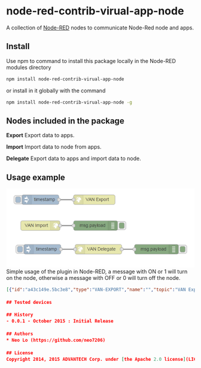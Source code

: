 # node-red-contrib-virual-app-node
A collection of [Node-RED](http://nodered.org) nodes to communicate Node-Red node and apps.

## Install
Use npm to command to install this package locally in the Node-RED modules directory
```bash
npm install node-red-contrib-virual-app-node 
```
or install in it globally with the command
```bash
npm install node-red-contrib-virual-app-node -g 
```

## Nodes included in the package
**Export** Export data to apps.

**Import** Import data to node from apps.

**Delegate** Export data to apps and import data to node.

## Usage example
![Flow](./node-red-contrib-virual-app-node_example.png)
Simple usage of the plugin in Node-RED, a message with ON or 1 will turn on the node, otherwise a message with OFF or 0 will turn off the node.
```json
[{"id":"a43c149e.5bc3e8","type":"VAN-EXPORT","name":"","topic":"VAN Export","token":"","x":351,"y":104,"z":"92616130.6d9ea","wires":[]},{"id":"220d8ba1.ddf274","type":"inject","name":"","topic":"","payload":"","payloadType":"date","repeat":"","crontab":"","once":false,"x":182,"y":104,"z":"92616130.6d9ea","wires":[["a43c149e.5bc3e8"]]},{"id":"5cc5e0aa.a33a2","type":"debug","name":"","active":true,"console":"false","complete":"false","x":355,"y":185,"z":"92616130.6d9ea","wires":[]},{"id":"c404147d.3bfbe8","type":"VAN-IMPORT","name":"","topic":"VAN Import","token":"","x":182,"y":185,"z":"92616130.6d9ea","wires":[["5cc5e0aa.a33a2"]]},{"id":"6b3d3601.94c2c8","type":"VAN-DELEGATE","name":"","topic":"VAN Delegate","token":"","x":364,"y":259,"z":"92616130.6d9ea","wires":[["4e8a2d2e.b175d4"]]},{"id":"f823c1f8.07dc4","type":"inject","name":"","topic":"","payload":"","payloadType":"date","repeat":"","crontab":"","once":false,"x":188,"y":259,"z":"92616130.6d9ea","wires":[["6b3d3601.94c2c8"]]},{"id":"4e8a2d2e.b175d4","type":"debug","name":"","active":true,"console":"false","complete":"false","x":546,"y":259,"z":"92616130.6d9ea","wires":[]}]

## Tested devices 

## History
- 0.0.1 - October 2015 : Initial Release

## Authors
* Neo Lo (https://github.com/neo7206)

## License
Copyright 2014, 2015 ADVANTECH Corp. under [the Apache 2.0 license](LICENSE).
